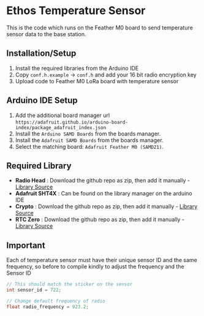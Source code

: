 # Ethos Temperature Sensor

This is the code which runs on the Feather M0 board to send temperature sensor data to the base station.

## Installation/Setup

1. Install the required libraries from the Arduino IDE
2. Copy `conf.h.example` -> `conf.h` and add your 16 bit radio encryption key
3. Upload code to Feather M0 LoRa board with temperature sensor

## Arduino IDE Setup

1. Add the additional board manager url `https://adafruit.github.io/arduino-board-index/package_adafruit_index.json`
2. Install the `Arduino SAMD Boards` from the boards manager.
3. Install the `Adafruit SAMD Boards` from the boards manager.
4. Select the matching board: `Adafruit Feather M0 (SAMD21)`.

## Required Library

- **Radio Head** : Download the github repo as zip, then add it manually - [Library Source](https://github.com/epsilonrt/RadioHead)
- **Adafruit SHT4X** : Can be found on the library manager on the arduino IDE
- **Crypto** : Download the github repo as zip, then add it manually - [Library Source](https://github.com/OperatorFoundation/Crypto)
- **RTC Zero** : Download the github repo as zip, then add it manually - [Library Source](https://github.com/arduino-libraries/RTCZero)

## Important

Each of temperature sensor must have their unique sensor ID and the same frequency, so before to compile kindly to adjust the frequency and the Sensor ID

```c++
// This should match the sticker on the sensor
int sensor_id = 722;

// Change default frequency of radio
float radio_frequency = 923.2;

```

